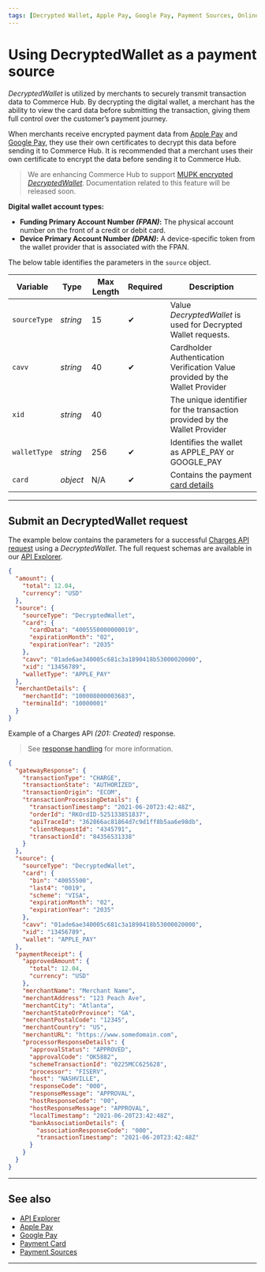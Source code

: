 ```yaml
---
tags: [Decrypted Wallet, Apple Pay, Google Pay, Payment Sources, Online, Digital, Mobile, Card Not Present]
---
```


# Using DecryptedWallet as a payment source

*DecryptedWallet* is utilized by merchants to securely transmit transaction data to Commerce Hub. By decrypting the digital wallet, a merchant has the ability to view the card data before submitting the transaction, giving them full control over the customer’s payment journey.

 When merchants receive encrypted payment data from [Apple Pay](?path=docs/Online-Mobile-Digital/Wallets-AltPayments/Apple-Pay/Apple-Pay.md) and [Google Pay](?path=docs/Online-Mobile-Digital/Wallets-AltPayments/Google-Pay/Google-Pay.md), they use their own certificates to decrypt this data before sending it to Commerce Hub. It is recommended that a merchant uses their own certificate to encrypt the data before sending it to Commerce Hub.

<!-- theme: danger -->
> We are enhancing Commerce Hub to support [MUPK encrypted *DecryptedWallet*](?path=docs/Resources/Guides/Multi-Use-Public-Key/Multi-Use-Public-Key.md). Documentation related to this feature will be released soon.

**Digital wallet account types:**

- **Funding Primary Account Number *(FPAN)*:** The physical account number on the front of a credit or debit card.
- **Device Primary Account Number *(DPAN)*:** A device-specific token from the wallet provider that is associated with the FPAN.

<!--
type: tab
titles: source
-->

The below table identifies the parameters in the `source` object.

| Variable | Type| Max Length | Required | Description |
|---------|----------|-------|---------|---------|
| `sourceType` | *string* | 15 | &#10004; | Value *DecryptedWallet* is used for Decrypted Wallet requests. |
| `cavv` | *string* | 40 | &#10004; | Cardholder Authentication Verification Value provided by the Wallet Provider |
| `xid` | *string* | 40 | | The unique identifier for the transaction provided by the Wallet Provider |
| `walletType` | *string* | 256 | &#10004; | Identifies the wallet as APPLE_PAY or GOOGLE_PAY |
| `card` | *object* | N/A | &#10004; | Contains the payment [card details](?path=docs/Resources/Master-Data/Card.md) |

<!-- type: tab-end -->

---

## Submit an DecryptedWallet request

<!--
type: tab
titles: Request, Response
-->

The example below contains the parameters for a successful [Charges API request](?path=docs/Resources/API-Documents/Payments/Charges.md) using a *DecryptedWallet*. The full request schemas are available in our [API Explorer](../api/?type=post&path=/payments/v1/charges).

```json
{
  "amount": {
    "total": 12.04,
    "currency": "USD"
  },
  "source": {
    "sourceType": "DecryptedWallet",
    "card": {
      "cardData": "4005550000000019",
      "expirationMonth": "02",
      "expirationYear": "2035"
    },
    "cavv": "01ade6ae340005c681c3a1890418b53000020000",
    "xid": "13456789",
    "walletType": "APPLE_PAY"
  },
  "merchantDetails": {
    "merchantId": "100008000003683",
    "terminalId": "10000001"
  }
}
```

<!--
type: tab
-->

Example of a Charges API *(201: Created)* response.

<!-- theme: info -->
> See [response handling](?path=docs/Resources/Guides/Response-Codes/Response-Handling.md) for more information.

```json
{
  "gatewayResponse": {
    "transactionType": "CHARGE",
    "transactionState": "AUTHORIZED",
    "transactionOrigin": "ECOM",
    "transactionProcessingDetails": {
      "transactionTimestamp": "2021-06-20T23:42:48Z",
      "orderId": "RKOrdID-525133851837",
      "apiTraceId": "362866ac81864d7c9d1ff8b5aa6e98db",
      "clientRequestId": "4345791",
      "transactionId": "84356531338"
    }
  },
  "source": {
    "sourceType": "DecryptedWallet",
    "card": {
      "bin": "40055500",
      "last4": "0019",
      "scheme": "VISA",
      "expirationMonth": "02",
      "expirationYear": "2035"
    },
    "cavv": "01ade6ae340005c681c3a1890418b53000020000",
    "xid": "13456789",
    "wallet": "APPLE_PAY"
  },
  "paymentReceipt": {
    "approvedAmount": {
      "total": 12.04,
      "currency": "USD"
    },
    "merchantName": "Merchant Name",
    "merchantAddress": "123 Peach Ave",
    "merchantCity": "Atlanta",
    "merchantStateOrProvince": "GA",
    "merchantPostalCode": "12345",
    "merchantCountry": "US",
    "merchantURL": "https://www.somedomain.com",
    "processorResponseDetails": {
      "approvalStatus": "APPROVED",
      "approvalCode": "OK5882",
      "schemeTransactionId": "0225MCC625628",
      "processor": "FISERV",
      "host": "NASHVILLE",
      "responseCode": "000",
      "responseMessage": "APPROVAL",
      "hostResponseCode": "00",
      "hostResponseMessage": "APPROVAL",
      "localTimestamp": "2021-06-20T23:42:48Z",
      "bankAssociationDetails": {
        "associationResponseCode": "000",
        "transactionTimestamp": "2021-06-20T23:42:48Z"
      }
    }
  }
}
```
<!-- type: tab-end -->

---

## See also

- [API Explorer](../api/?type=post&path=/payments/v1/charges)
- [Apple Pay](?path=docs/Online-Mobile-Digital/Wallets-AltPayments/Apple-Pay/Apple-Pay.md)
- [Google Pay](?path=docs/Online-Mobile-Digital/Wallets-AltPayments/Google-Pay/Google-Pay.md)
- [Payment Card](?path=docs/Resources/Guides/Payment-Sources/Payment-Card.md)
- [Payment Sources](?path=docs/Resources/Guides/Payment-Sources/Source-Type.md)

---
